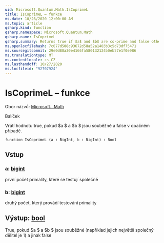 ```yaml
---
uid: Microsoft.Quantum.Math.IsCoprimeL
title: IsCoprimeL – funkce
ms.date: 10/26/2020 12:00:00 AM
ms.topic: article
qsharp.kind: function
qsharp.namespace: Microsoft.Quantum.Math
qsharp.name: IsCoprimeL
qsharp.summary: Returns true if $a$ and $b$ are co-prime and false otherwise.
ms.openlocfilehash: 7c077d508c93672d58a52a1403b3c5d73df75471
ms.sourcegitcommit: 29e0d88a30e4166fa580132124b0eb57e1f0e986
ms.translationtype: MT
ms.contentlocale: cs-CZ
ms.lasthandoff: 10/27/2020
ms.locfileid: "92707924"
---
```

# <a name="iscoprimel-function"></a>IsCoprimeL – funkce

Obor názvů: [Microsoft.. Math](xref:Microsoft.Quantum.Math)

Balíček [](https://nuget.org/packages/)


Vrátí hodnotu true, pokud $a $ a $b $ jsou souběžné a false v opačném případě.

```qsharp
function IsCoprimeL (a : BigInt, b : BigInt) : Bool
```


## <a name="input"></a>Vstup

### <a name="a--bigint"></a>a: [bigint](xref:microsoft.quantum.lang-ref.bigint)

první počet primality, které se testují společně


### <a name="b--bigint"></a>b: [bigint](xref:microsoft.quantum.lang-ref.bigint)

druhý počet, který provádí testování primality



## <a name="output--bool"></a>Výstup: [bool](xref:microsoft.quantum.lang-ref.bool)

True, pokud $a $ a $b $ jsou souběžné (například jejich největší společný dělitel je 1) a jinak false